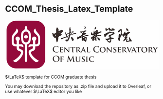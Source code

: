 # CCOM_Thesis_Latex_Template

![](./figures/ccom/ccom_logo.svg)

$\LaTeX$ template for CCOM graduate thesis

You may download the repository as .zip file and upload it to Overleaf, or use whatever $\LaTeX$ editor you like
